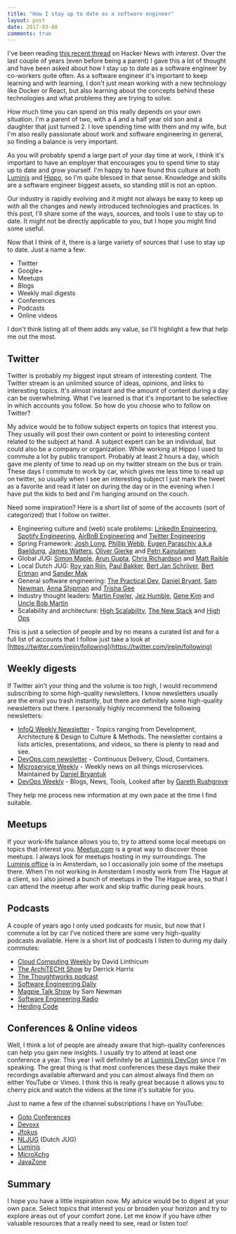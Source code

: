 ```yaml
---
title: "How I stay up to date as a software engineer"
layout: post
date: 2017-03-08
comments: true
---
```


I've been reading [this recent thread](https://news.ycombinator.com/item?id=13816627) on Hacker News with interest. Over the last couple of years (even before being a parent) I gave this a lot of thought and have been asked about how I stay up to date as a software engineer by co-workers quite often.
As a software engineer it's important to keep learning and with learning, I don't just mean working with a new technology like Docker or React, but also learning about the concepts behind these technologies and what problems they are trying to solve.

How much time you can spend on this really depends on your own situation. I'm a parent of two, with a 4 and a half year old son and a daughter that just turned 2. I love spending time with them and my wife, but I'm also really passionate about work and software engineering in general, so finding a balance is very important.

As you will probably spend a large part of your day time at work, I think it's important to have an employer that encourages you to spend time to stay up to date and grow yourself. I'm happy to have found this culture at both [Luminis](https://www.luminis.eu) and [Hippo](https://onehippo.com), so I'm quite blessed in that sense. Knowledge and skills are a software engineer biggest assets, so standing still is not an option.

Our industry is rapidly evolving and it might not always be easy to keep up with all the changes and newly introduced technologies and practices. In this post, I'll share some of the ways, sources, and tools I use to stay up to date. It might not be directly applicable to you, but I hope you might find some useful.

Now that I think of it, there is a large variety of sources that I use to stay up to date. Just a name a few:

+ Twitter
+ Google+
+ Meetups
+ Blogs
+ Weekly mail digests
+ Conferences
+ Podcasts
+ Online videos

I don't think listing all of them adds any value, so I'll highlight a few that help me out the most.

## Twitter
Twitter is probably my biggest input stream of interesting content. The Twitter stream is an unlimited source of ideas, opinions, and links to interesting topics. It's almost instant and the amount of content during a day can be overwhelming.
What I've learned is that it's important to be selective in which accounts you follow. So how do you choose who to follow on Twitter?

My advice would be to follow subject experts on topics that interest you. They usually will post their own content or point to interesting content related to the subject at hand. A subject expert can be an individual, but could also be a company or organization.
While working at Hippo I used to commute a lot by public transport. Probably at least 2 hours a day, which gave me plenty of time to read up on my twitter stream on the bus or train. These days I commute to work by car, which gives me less time to read up on twitter, so usually when I see an interesting subject I just mark the tweet as a favorite and read it later on during the day or in the evening when I have put the kids to bed and I'm hanging around on the couch.

Need some inspiration? Here is a short list of some of the accounts (sort of categorized) that I follow on twitter.

+ Engineering culture and (web) scale problems: [LinkedIn Engineering](https://twitter.com/LinkedInEng), [Spotify Engineering](https://twitter.com/SpotifyEng), [AirBnB Engineering](https://twitter.com/AirbnbEng) and [Twitter Engineering](https://twitter.com/TwitterEng)
+ Spring Framework: [Josh Long](https://twitter.com/starbuxman), [Phillip Webb](https://twitter.com/phillip_webb), [Eugen Paraschiv a.k.a Baeldung](https://twitter.com/baeldung), [James Watters](https://twitter.com/wattersjames), [Oliver Gierke](https://twitter.com/olivergierke) and [Petri Kainulainen](https://twitter.com/petrikainulaine)
+ Global JUG: [Simon Maple](https://twitter.com/sjmaple), [Arun Gupta](https://twitter.com/arungupta), [Chris Richardson](https://twitter.com/crichardson) and [Matt Raible](https://twitter.com/mraible)
+ Local Dutch JUG: [Roy van Rijn](https://twitter.com/royvanrijn), [Paul Bakker](https://twitter.com/pbakker), [Bert Jan Schrijver](https://twitter.com/bjschrijver), [Bert Ertman](https://twitter.com/BertErtman) and [Sander Mak](https://twitter.com/Sander_Mak)
+ General software engineering: [The Practical Dev](https://twitter.com/ThePracticalDev), [Daniel Bryant](https://twitter.com/danielbryantuk), [Sam Newman](https://twitter.com/samnewman), [Anna Shipman](https://twitter.com/annashipman) and [Trisha Gee
](https://twitter.com/trisha_gee)
+ Industry thought leaders: [Martin Fowler](https://twitter.com/martinfowler), [Jez Humble](https://twitter.com/jezhumble), [Gene Kim](https://twitter.com/RealGeneKim) and [Uncle Bob Martin](https://twitter.com/unclebobmartin)
+ Scalability and architecture: [High Scalability](https://twitter.com/highscal), [The New Stack](https://twitter.com/thenewstack) and [High Ops](https://twitter.com/gotHighOps)

This is just a selection of people and by no means a curated list and for a full list of accounts that I follow just take a look at [https://twitter.com/jreijn/following](https://twitter.com/jreijn/following)

## Weekly digests

If Twitter ain't your thing and the volume is too high, I would recommend subscribing to some high-quality newsletters. I know newsletters usually are the email you trash instantly, but there are definitely some high-quality newsletters out there. I personally highly recommend the following newsletters:

+ [InfoQ Weekly Newsletter](http://www.infoq.com/) - Topics ranging from Development, Architecture & Design to Culture & Methods. The newsletter contains a lists articles, presentations, and videos, so there is plenty to read and see.
+ [DevOps.com newsletter](http://devops.com/) - Continuous Delivery, Cloud, Containers.
+ [Microservice Weekly](http://muservicesweekly.com/) - Weekly news on all things microservices. Maintained by [Daniel Bryantuk](https://twitter.com/danielbryantuk)
+ [DevOps Weekly](http://www.devopsweekly.com/) - Blogs, News, Tools, Looked after by [Gareth Rushgrove](https://twitter.com/garethr)

They help me process new information at my own pace at the time I find suitable.

## Meetups

If your work-life balance allows you to, try to attend some local meetups on topics that interest you. [Meetup.com](http://www.meetup.com) is a great way to discover those meetups.
I always look for meetups hosting in my surroundings. The [Luminis office](https://amsterdam.luminis.eu) is in Amsterdam, so I occasionally join some of the meetups there. When I'm not working in Amsterdam I mostly work from The Hague at a client, so I also joined a bunch of meetups in the The Hague area, so that I can attend the meetup after work and skip traffic during peak hours.

## Podcasts

A couple of years ago I only used podcasts for music, but now that I commute a lot by car I've noticed there are some very high-quality podcasts available. Here is a short list of podcasts I listen to during my daily commutes:

+ [Cloud Computing Weekly](https://itunes.apple.com/us/podcast/cloud-computing-weekly-podcast/id641566140?mt=2) by David Linthicum
+ [The ArchiTECHt Show](http://architecht.libsyn.com/rss
) by Derrick Harris
+ [The Thoughtworks podcast](http://feeds.soundcloud.com/users/soundcloud:users:94605026/sounds.rss
)
+ [Software Engineering Daily](http://softwareengineeringdaily.com/feed/podcast/
)
+ [Magpie Talk Show](http://feeds.soundcloud.com/users/soundcloud:users:174223456/sounds.rss
) by Sam Newman
+ [Software Engineering Radio](https://itunes.apple.com/nl/podcast/software-engineering-radio-podcast-for-professional/id120906714?l=en&mt=2)
+ [Herding Code]()

## Conferences & Online videos

Well, I think a lot of people are already aware that high-quality conferences can help you gain new insights. I usually try to attend at least one conference a year. This year I will definitely be at [Luminis DevCon](https://devcon.luminis.eu/) since I'm speaking. The great thing is that most conferences these days make their recordings available afterward and you can almost always find them on either YouTube or Vimeo. I think this is really great because it allows you to cherry pick and watch the videos at the time it's suitable for you.

Just to name a few of the channel subscriptions I have on YouTube:

+ [Goto Conferences](https://www.youtube.com/channel/UCs_tLP3AiwYKwdUHpltJPuA)
+ [Devoxx](https://www.youtube.com/channel/UCCBVCTuk6uJrN3iFV_3vurg)
+ [Jfokus](https://www.youtube.com/user/javamattias/playlists)
+ [NLJUG](https://www.youtube.com/channel/UCZKSQ4GtkKD1Wb6Ti53febQ) (Dutch JUG)
+ [Luminis](https://www.youtube.com/channel/UC6ALyxOTtVmU9qghBfZ3KaA/playlists)
+ [MicroXchg](https://www.youtube.com/channel/UCGCbB8TPtYMQmJwYVogcPjg/playlists)
+ [JavaZone](https://www.youtube.com/user/JavaZoneNo/playlists)

## Summary

I hope you have a little inspiration now. My advice would be to digest at your own pace. Select topics that interest you or broaden your horizon and try to explore areas out of your comfort zone. Let me know if you have other valuable resources that a really need to see, read or listen too!
